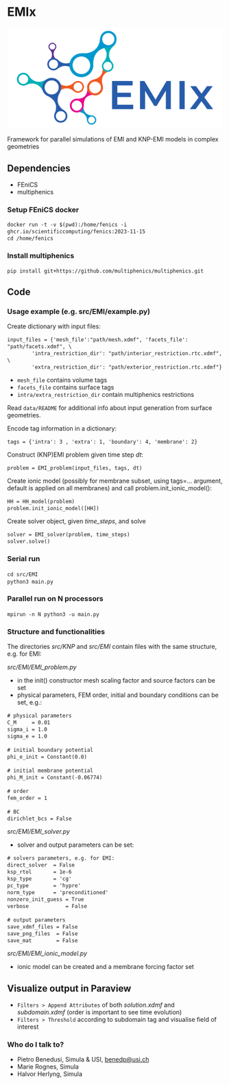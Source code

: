 # EMIx
![EMIx](./docs/logos/EMIx.png)

Framework for parallel simulations of EMI and KNP-EMI models in complex geometries

## Dependencies
* FEniCS
* multiphenics

### Setup FEniCS docker


```
docker run -t -v $(pwd):/home/fenics -i ghcr.io/scientificcomputing/fenics:2023-11-15
cd /home/fenics
```


### Install multiphenics
```
pip install git+https://github.com/multiphenics/multiphenics.git
```

## Code

### Usage example (e.g. src/EMI/example.py)

Create dictionary with input files:

```
input_files = {'mesh_file':"path/mesh.xdmf", 'facets_file': "path/facets.xdmf", \
		'intra_restriction_dir': "path/interior_restriction.rtc.xdmf", \
		'extra_restriction_dir': "path/exterior_restriction.rtc.xdmf"}
```


* `mesh_file` contains volume tags
* `facets_file` contains surface tags
* `intra/extra_restriction_dir` contain multiphenics restrictions 

Read `data/README` for additional info about input generation from surface geometries.

Encode tag information in a dictionary:

```
tags = {'intra': 3 , 'extra': 1, 'boundary': 4, 'membrane': 2}
```

Construct (KNP)EMI problem given time step *dt*:

```
problem = EMI_problem(input_files, tags, dt)
```

Create ionic model (possibly for membrane subset, using tags=... argument, default is applied on all membranes) and call problem.init_ionic_model():

```
HH = HH_model(problem)	
problem.init_ionic_model([HH])
```


Create solver object, given *time_steps*, and solve

```
solver = EMI_solver(problem, time_steps)
solver.solve()
```


### Serial run 


`cd src/EMI`\
`python3 main.py`


###  Parallel run on N processors

`mpirun -n N python3 -u main.py`


### Structure and functionalities

The directories *src/KNP* and *src/EMI* contain files with the same structure, e.g. for EMI:

*src/EMI/EMI_problem.py*

* in the init() constructor mesh scaling factor and source factors can be set
* physical parameters, FEM order, initial and boundary conditions can be set, e.g.:


```
# physical parameters
C_M     = 0.01
sigma_i = 1.0
sigma_e = 1.0
	
# initial boundary potential 
phi_e_init = Constant(0.0)

# initial membrane potential 
phi_M_init = Constant(-0.06774) 

# order 
fem_order = 1

# BC
dirichlet_bcs = False
```


*src/EMI/EMI_solver.py*

* solver and output parameters can be set:

```
# solvers parameters, e.g. for EMI:
direct_solver  = False
ksp_rtol   	   = 1e-6
ksp_type   	   = 'cg'
pc_type    	   = 'hypre'
norm_type  	   = 'preconditioned'	
nonzero_init_guess = True 
verbose            = False

# output parameters	
save_xdmf_files = False
save_png_files  = False
save_mat        = False
```

*src/EMI/EMI_ionic_model.py*

* ionic model can be created and a membrane forcing factor set



##  Visualize output in Paraview
+ `Filters > Append Attributes` of both *solution.xdmf* and *subdomain.xdmf* (order is important to see time evolution)
+ `Filters > Threshold` according to subdomain tag and visualise field of interest


### Who do I talk to?

* Pietro Benedusi, Simula & USI, benedp@usi.ch
* Marie Rognes, Simula
* Halvor Herlyng, Simula
